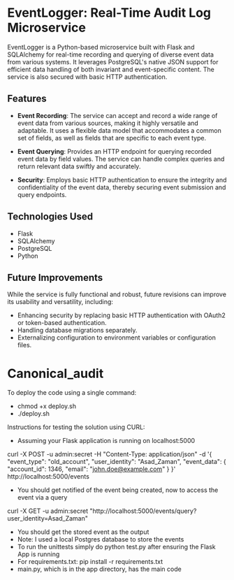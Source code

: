 # EventLogger: Real-Time Audit Log Microservice

EventLogger is a Python-based microservice built with Flask and SQLAlchemy for real-time recording and querying of diverse event data from various systems. It leverages PostgreSQL's native JSON support for efficient data handling of both invariant and event-specific content. The service is also secured with basic HTTP authentication.

## Features

- **Event Recording**: The service can accept and record a wide range of event data from various sources, making it highly versatile and adaptable. It uses a flexible data model that accommodates a common set of fields, as well as fields that are specific to each event type.

- **Event Querying**: Provides an HTTP endpoint for querying recorded event data by field values. The service can handle complex queries and return relevant data swiftly and accurately.

- **Security**: Employs basic HTTP authentication to ensure the integrity and confidentiality of the event data, thereby securing event submission and query endpoints.

## Technologies Used
- Flask
- SQLAlchemy
- PostgreSQL
- Python

## Future Improvements
While the service is fully functional and robust, future revisions can improve its usability and versatility, including:
- Enhancing security by replacing basic HTTP authentication with OAuth2 or token-based authentication.
- Handling database migrations separately.
- Externalizing configuration to environment variables or configuration files.



# Canonical_audit

To deploy the code using a single command:
- chmod +x deploy.sh
- ./deploy.sh

Instructions for testing the solution using CURL:

- Assuming your Flask application is running on localhost:5000
  
curl -X POST -u admin:secret -H "Content-Type: application/json" -d '{
    "event_type": "old_account",
    "user_identity": "Asad_Zaman",
    "event_data": {
        "account_id": 1346,
        "email": "john.doe@example.com"
    }
}' http://localhost:5000/events

- You should get notified of the event being created, now to access the event via a query

curl -X GET -u admin:secret "http://localhost:5000/events/query?user_identity=Asad_Zaman"

- You should get the stored event as the output
- Note: I used a local Postgres database to store the events
- To run the unittests simply do python test.py after ensuring the Flask App is running
- For requirements.txt: pip install -r requirements.txt
- main.py, which is in the app directory, has the main code


